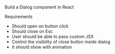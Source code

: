 Build a Dialog component in React

Requirements

- Should open on button click
- Should close on Esc
- User should be able to pass custom JSX
- Control the visibility of close button inside dialog
- It should show with animation

